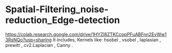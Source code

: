 # Spatial-Filtering_noise-reduction_Edge-detection
https://colab.research.google.com/drive/1HYZl8ZTKCcppPFuABFnn2EvWw13RsNQo?usp=sharing
It includes, Kernels like:
hsobel , vsobel , laplasian , prewitt , cv2.Laplacian , Canny .
